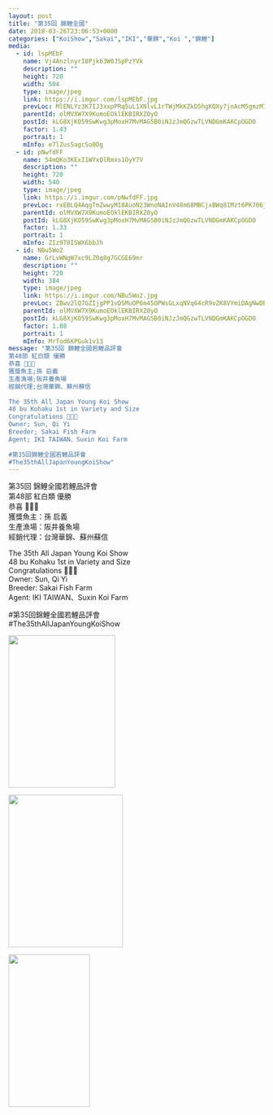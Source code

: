 ```yaml
---
layout: post
title: "第35回 錦鯉全國" 
date: 2018-03-26T23:06:53+0000 
categories: ["KoiShow","Sakai","IKI","華錦","Koi ","錦鯉"] 
media:
  - id: lspMEbF
    name: Vj4AnzlnyrI8Pjk63W0JSpPzYVk
    description: ""   
    height: 720
    width: 504
    type: image/jpeg
    link: https://i.imgur.com/lspMEbF.jpg
    prevLoc: MlENLYz3K7IJ3xxpPRq5uL1XNlvL1rTWjMkKZkD5hgKQXy7jnAcM5gmzM7MDcg2LY7xQvqi7PEjJGoqYS835POnkPKCPpB9p6kjKsAWA1gXOZpU20NqzGVQkTjY9Gmrm7oFDjg6kBYvJiM7J594KEJuzr8woGD8gTKQPYKkgmlFEDDBQzmoLCBk6RAAW4WU54nPy04k6uRO8R02Vjjf9rp6XqYpzUy6py9RPD1tMVBK5Nl34Cy06gOlAYGuPp0P3g9pPSRE
    parentId: olMVXW7X9KumoEOklEKBIRXZ0yO
    postId: kLG8XjKO59SwKwg3pMoxH7MvMAG5B0iNJzJmQGzwTLVNDGmKAKCpOGDO
    factor: 1.43
    portrait: 1
    mInfo: e7lZusSagcSo0Dg
  - id: pNwfdFF
    name: 54mQKo3KExI1WYxQlRmxs1OyY7V
    description: ""   
    height: 720
    width: 540
    type: image/jpeg
    link: https://i.imgur.com/pNwfdFF.jpg
    prevLoc: rxEBLQ4AqgTmZwwyM18AuoN23WnoNAInV48m68MBCjxBWq81Mzt6PK706j65uvOLNyQqAlT769yJK4k8SDjgE7vGoXIoyOWJrYZ8u1g1zvBMG6fOx90pxv7GtWpPYngnY4fpqN6Qx1EjiL4EQlyVPqU8rZnzpvA7iOlwBORjZgIR11jOr67PHknOwMMov5uVrzDlp0lzCoQ57B36pDi8JyyV3pBpi14jroPPJWTqlRlEDE59Ikpn34741LinrVvV0Mpkir5
    parentId: olMVXW7X9KumoEOklEKBIRXZ0yO
    postId: kLG8XjKO59SwKwg3pMoxH7MvMAG5B0iNJzJmQGzwTLVNDGmKAKCpOGDO
    factor: 1.33
    portrait: 1
    mInfo: ZIz9T0ISWX6bbJh
  - id: NBu5Wo2
    name: GrLvWNgW7xc9LZ0q8g7GCGE69mr
    description: ""   
    height: 720
    width: 384
    type: image/jpeg
    link: https://i.imgur.com/NBu5Wo2.jpg
    prevLoc: ZBwv2lQ7GZIjgPP1vD5MuOP6m45OPWsGLxqNVq64cR9vZK8VYmiDAgNwDBDZTQxZKpWJGMU4WrzJjQD1cVgKY2mAQLfxD9xyJy8oIXgXPrWG4jCYNEqAppJoTq0k87Bv43U2kNAKEDoJIDOlJq6mpvsl1Vm8VpnASM3QpMOKvkh855q1zGQLc6AErNNDBBFVQvkPEj39smyw95yX2jcnO1A08Rg4fXrnVVkOD3ipxQy9xz1MIJrBk41OZVC8Y4X8JA96TyA
    parentId: olMVXW7X9KumoEOklEKBIRXZ0yO
    postId: kLG8XjKO59SwKwg3pMoxH7MvMAG5B0iNJzJmQGzwTLVNDGmKAKCpOGDO
    factor: 1.88
    portrait: 1
    mInfo: MrTod6KPGuk1v13
message: "第35回 錦鯉全國若鯉品評會  
第48部 紅白類 優勝  
恭喜 🎉🎉🎉  
獲獎魚主;孫 启義  
生產漁場;阪井養魚場  
經銷代理;台灣華錦、蘇州蘇信  
  
The 35th All Japan Young Koi Show  
48 bu Kohaku 1st in Variety and Size  
Congratulations 🎉🎉🎉  
Owner; Sun, Qi Yi  
Breeder; Sakai Fish Farm  
Agent; IKI TAIWAN、Suxin Koi Farm  
  
#第35回錦鯉全國若鯉品評會  
#The35thAllJapanYoungKoiShow"
---
```


第35回 錦鯉全國若鯉品評會  
第48部 紅白類 優勝  
恭喜 🎉🎉🎉  
獲獎魚主：孫 启義  
生產漁場：阪井養魚場  
經銷代理：台灣華錦、蘇州蘇信  
  
The 35th All Japan Young Koi Show  
48 bu Kohaku 1st in Variety and Size  
Congratulations 🎉🎉🎉  
Owner: Sun, Qi Yi  
Breeder: Sakai Fish Farm  
Agent: IKI TAIWAN、Suxin Koi Farm  
  
#第35回錦鯉全國若鯉品評會  
#The35thAllJapanYoungKoiShow


[//]: #media:  
<a href="https://i.imgur.com/lspMEbF.jpg"><img src="https://i.imgur.com/lspMEbF.jpg" height="300" width="210" /></a> 
  

<a href="https://i.imgur.com/pNwfdFF.jpg"><img src="https://i.imgur.com/pNwfdFF.jpg" height="300" width="225" /></a> 
  

<a href="https://i.imgur.com/NBu5Wo2.jpg"><img src="https://i.imgur.com/NBu5Wo2.jpg" height="300" width="160" /></a> 
 
